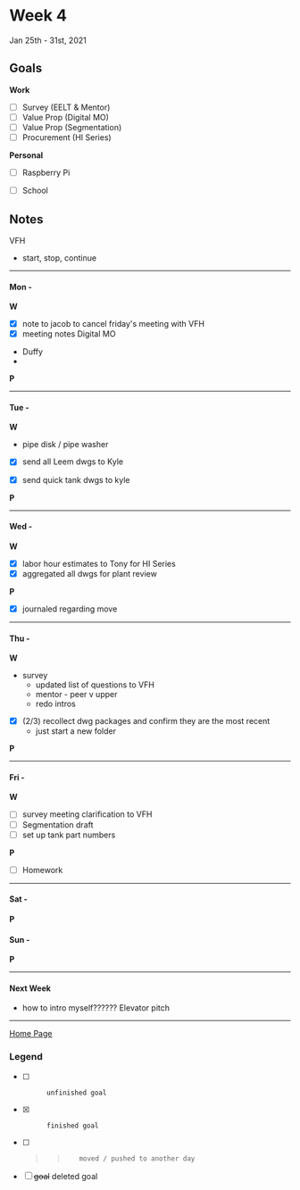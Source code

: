 # Week 4
Jan 25th - 31st, 2021

## Goals

**Work**

- [ ] Survey (EELT & Mentor)
- [ ] Value Prop (Digital MO)
- [ ] Value Prop (Segmentation)
- [ ] Procurement (HI Series)

**Personal**

- [ ] Raspberry Pi 
- [ ] School


## Notes

VFH
- start, stop, continue

----------

#### Mon -  ####

**W**
- [x] note to jacob to cancel friday's meeting with VFH
- [x] meeting notes Digital MO
- Duffy
-

**P**


----------

#### Tue -  ####

**W**
- pipe disk / pipe washer
- [x] send all Leem dwgs to Kyle
- [x] send quick tank dwgs to kyle


**P**


----------

#### Wed -  ####

**W**
- [x] labor hour estimates to Tony for HI Series
- [x] aggregated all dwgs for plant review

**P**
- [x] journaled regarding move

----------

#### Thu -  ####

**W**
- survey 
	- updated list of questions to VFH
	- mentor - peer v upper
	- redo intros
- [x] (2/3) recollect dwg packages and confirm they are the most recent
	- just start a new folder 

**P**


----------

#### Fri -  ####

**W**
- [ ] survey meeting clarification to VFH
- [ ] Segmentation draft
- [ ] set up tank part numbers

**P**
- [ ] Homework

----------

#### Sat -  ####

**P**

#### Sun -  ####

**P**

----------

#### Next Week
- how to intro myself??????  Elevator pitch

----------

[Home Page](https://ch3ck3rs.github.io/Goals)

### Legend

- [ ] 			unfinished goal
- [x] 			finished goal
- [ ] >> 		moved / pushed to another day
- [ ] ~~goal~~	deleted goal